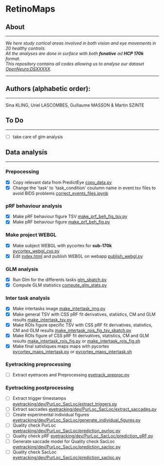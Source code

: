 # RetinoMaps
## About
---
*We here study cortical areas involved in both vision and eye movements in 20 healthy controls.</br>*
*All the analyses are done in surface with both **fsnative** ad **HCP 170k** format.</br>*
*This repository contains all codes allowing us to analyse our dataset [OpenNeuro:DSXXXXX](https://openneuro.org/datasets/dsXXXX).</br>*

---
## Authors (alphabetic order): 
---
Sina KLING, Uriel LASCOMBES, Guillaume MASSON & Martin SZINTE

## To Do 
---
- [ ] take care of glm analysis

## Data analysis
---
### Prepocessing
- [x] Copy relevant data from PredictEye [copy_data.py](preproc/bids_copy_data.sh) 
- [x] Change the 'task' to 'task_condition' coulumn name in event.tsv files to avoid BIDS problems [correct_events_files.ipynb](preproc/correct_events_files.ipynb)

### pRF behaviour analysis
- [x] Make pRF behaviour figure TSV [make_prf_beh_fig_tsv.py](pRF_beh/make_prf_beh_fig_tsv.py)
- [x] Make pRF behaviour figure [make_prf_beh_fig.py](pRF_beh/make_prf_beh_fig.py)

### Make project WEBGL
- [x] Make subject WEBGL with pycortex for **sub-170k** [pycortex_webgl_css.py](webgl/pycortex_webgl_css.py)
- [x] Edit [index.html](analysis_code/postproc/prf/webgl/index.html) and publish WEBGL on webapp [publish_webgl.py](webgl/publish_webgl.py)

### GLM analysis
- [x] Run Glm for the differents tasks [glm_sbatch.py](glm/fit/glm_sbatch.py)
- [x] Compute GLM statistics [compute_glm_stats.py](glm/postfit/compute_glm_stats.py)

### Inter task analysis
- [x] Make intertasks image [make_intertask_img.py](intertask/make_intertask_img.py)
- [x] Make general TSV with CSS pRF fit derivatives, statistics, CM and GLM results [make_intertask_tsv.py](intertask/make_intertask_tsv.py)
- [x] Make ROIs figure specific TSV with CSS pRF fit derivatives, statistics, CM  and GLM results [make_intertask_rois_fig_tsv_sbatch.py](intertask/make_rois_fig_tsv.py) 
- [x] Make ROIs figure of CSS pRF fit derivatives, statistics, CM and GLM results [make_intertask_rois_fig.py](intertask/make_intertask_rois_fig.py) or [make_intertask_rois_fig.sh](intertask/make_intertask_rois_fig.sh)
- [x] Make final satistiques maps maps with pycortex [pycortex_maps_intertask.py](intertask/pycortex_maps_intertask.py) or [pycortex_maps_intertask.sh](intertask/pycortex_maps_intertask.sh)

### Eyetracking preprocessing 
- [ ] Extract eyetraces and Preprocessing [eyetrack_preproc.py](eyetracking/eyetrack_preproc.py)

### Eyetracking postprocessing
- [ ] Extract trigger timestamps [eyetracking/dev/PurLoc_SacLoc/extract_triggers.py](https://github.com/mszinte/pRF_analysis/blob/main/RetinoMaps/eyetracking/dev/PurLoc_SacLoc/extract_triggers.py)
- [ ] Extract saccades [eyetracking/dev/PurLoc_SacLoc/extract_saccades.py](https://github.com/mszinte/pRF_analysis/blob/main/RetinoMaps/eyetracking/dev/PurLoc_SacLoc/extract_saccades.py)
- [ ] Create experimental individual figures [eyetracking/dev/PurLoc_SacLoc/generate_individual_figures.py](https://github.com/mszinte/pRF_analysis/blob/main/RetinoMaps/eyetracking/dev/PurLoc_SacLoc/generate_individual_figures.py)
- [ ] Quality check PurLoc [eyetracking/dev/PurLoc_SacLoc/prediction_purloc.py](https://github.com/mszinte/pRF_analysis/blob/main/RetinoMaps/eyetracking/dev/PurLoc_SacLoc/prediction_purloc.py)
- [ ] Quality check pRF [eyetracking/dev/PurLoc_SacLoc/prediction_pRF.py](https://github.com/mszinte/pRF_analysis/blob/main/RetinoMaps/eyetracking/dev/prediction_pRF.py)
- [ ] Generate saccade model for Quality check SacLoc [eyetracking/dev/PurLoc_SacLoc/prediction_sacloc.py](https://github.com/mszinte/pRF_analysis/blob/main/RetinoMaps/eyetracking/dev/prediction_sacloc.py)
- [ ] Quality check SacLoc [eyetracking/dev/PurLoc_SacLoc/prediction_sacloc.py](https://github.com/mszinte/pRF_analysis/blob/main/RetinoMaps/eyetracking/dev/prediction_sacloc.py)